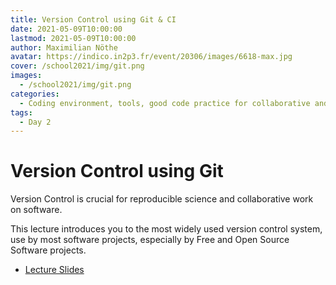 ```yaml
---
title: Version Control using Git & CI
date: 2021-05-09T10:00:00
lastmod: 2021-05-09T10:00:00
author: Maximilian Nöthe
avatar: https://indico.in2p3.fr/event/20306/images/6618-max.jpg
cover: /school2021/img/git.png
images:
  - /school2021/img/git.png
categories:
  - Coding environment, tools, good code practice for collaborative and continuous developments
tags:
  - Day 2
---
```


<!--more-->

# Version Control using Git


Version Control is crucial for reproducible science and collaborative work
on software.

This lecture introduces you to the most widely used version control system,
use by most software projects, especially by Free and Open Source Software projects.


* [Lecture Slides](https://indico.in2p3.fr/event/20306/contributions/94711/attachments/64650/89789/git.pdf)
